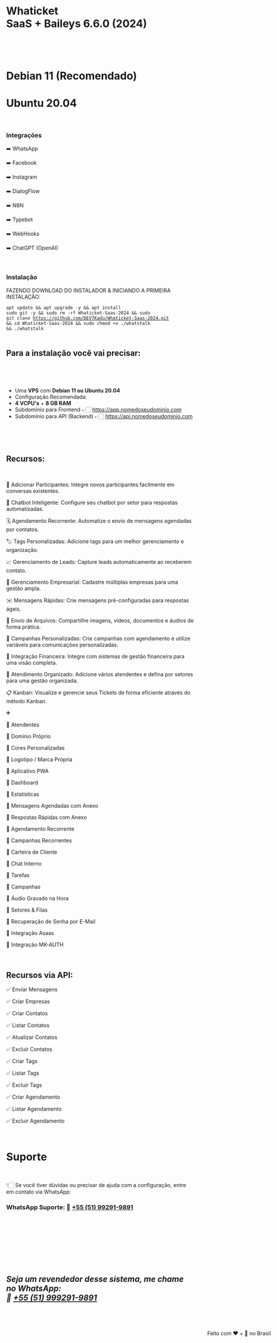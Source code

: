 <h1 dir="auto"><strong>Whaticket SaaS&nbsp;</strong>+&nbsp;<strong>Baileys</strong>&nbsp;6.6.0&nbsp;<strong>(2024)</strong></h1>

<p>&nbsp;</p>

<p>&nbsp;</p>

<h1 dir="auto"><strong>Debian 11 (Recomendado)</strong></h1>
<h1 dir="auto"><strong>Ubuntu 20.04</strong></h1>

<p>&nbsp;</p>
<h3 dir="auto">Integrações</h3>

➡️ WhatsApp

➡️ Facebook

➡️ Instagram

➡️ DialogFlow

➡️ N8N

➡️ Typebot

➡️ WebHooks

➡️ ChatGPT (OpenAI)

<p>&nbsp;</p>
<h3 dir="auto">Instala&ccedil;&atilde;o</h3>

<p dir="auto">FAZENDO DOWNLOAD DO INSTALADOR &amp; INICIANDO A PRIMEIRA INSTALA&Ccedil;&Atilde;O:<br />

<code>apt update && apt upgrade -y && apt install sudo git -y && sudo rm -rf Whaticket-Saas-2024 && sudo git clone https://github.com/DEV7Kadu/Whaticket-Saas-2024.git && cd Whaticket-Saas-2024 && sudo chmod +x ./whatstalk && ./whatstalk</code><br />
&nbsp;</p>

<h2 dir="auto">Para a instala&ccedil;&atilde;o voc&ecirc; vai precisar:</h2>

<p dir="auto">&nbsp;</p>

<p>&nbsp;</p>

<ul dir="ltr">
	<li>Uma&nbsp;<strong>VPS</strong>&nbsp;com&nbsp;<strong>Debian 11 ou Ubuntu 20.04</strong></li>
	<li>Configura&ccedil;&atilde;o Recomendada:</li>
	<li><strong>4 VCPU&#39;s</strong>&nbsp;+&nbsp;<strong>8 GB RAM</strong></li>
	<li>Subdom&iacute;nio para Frontend 👉🏻&nbsp;<a href="https://app.nomedoseudominio.com/" rel="nofollow">https://app.nomedoseudominio.com</a></li>
	<li>Subdom&iacute;nio para API (Backend) 👉🏻&nbsp;<a href="https://api.nomedoseudominio.com/" rel="nofollow">https://api.nomedoseudominio.com</a></li>
</ul>

<p>&nbsp;</p>

<p>&nbsp;</p>

<h2 dir="auto">Recursos:</h2>

<p dir="auto">&nbsp;</p>

📲 Adicionar Participantes: Integre novos participantes facilmente em conversas existentes.

🤖 Chatbot Inteligente: Configure seu chatbot por setor para respostas automatizadas.

🗓️ Agendamento Recorrente: Automatize o envio de mensagens agendadas por contatos.

🏷️ Tags Personalizadas: Adicione tags para um melhor gerenciamento e organização.

📈 Gerenciamento de Leads: Capture leads automaticamente ao receberem contato.

🏢 Gerenciamento Empresarial: Cadastre múltiplas empresas para uma gestão ampla.

✉️ Mensagens Rápidas: Crie mensagens pré-configuradas para respostas ágeis.

📁 Envio de Arquivos: Compartilhe imagens, vídeos, documentos e áudios de forma prática.

📢 Campanhas Personalizadas: Crie campanhas com agendamento e utilize variáveis para comunicações personalizadas.

💼 Integração Financeira: Integre com sistemas de gestão financeira para uma visão completa.

🌟 Atendimento Organizado: Adicione vários atendentes e defina por setores para uma gestão organizada.

📋 Kanban: Visualize e gerencie seus Tickets de forma eficiente através do método Kanban.

➕

🔷 Atendentes

🔷 Domínio Próprio

🔷 Cores Personalizadas

🔷 Logotipo / Marca Própria

🔷 Aplicativo PWA

🔷 Dashboard

🔷 Estatísticas

🔷 Mensagens Agendadas com Anexo

🔷 Respostas Rápidas com Anexo

🔷 Agendamento Recorrente

🔷 Campanhas Recorrentes

🔷 Carteira de Cliente

🔷 Chat Interno

🔷 Tarefas

🔷 Campanhas

🔷 Áudio Gravado na Hora

🔷 Setores & Filas

🔷 Recuperação de Senha por E-Mail

🔷 Integração Asaas

🔷 Integração MK-AUTH

<p>&nbsp;</p>
<h2 dir="auto">Recursos via API:</h2>

✅ Enviar Mensagens

✅ Criar Empresas

✅ Criar Contatos

✅ Listar Contatos

✅ Atualizar Contatos

✅ Excluir Contatos

✅ Criar Tags

✅ Listar Tags

✅ Excluir Tags

✅ Criar Agendamento

✅ Listar Agendamento

✅ Excluir Agendamento

<p>&nbsp;</p>

<h1 dir="auto">Suporte</h1>

<p>&nbsp;</p>

<p dir="auto">👇🏻 Se voc&ecirc; tiver d&uacute;vidas ou precisar de ajuda com a configura&ccedil;&atilde;o, entre em contato via WhatsApp:</p>

<h3 dir="auto">WhatsApp Suporte: 📲&nbsp;<a href="https://api.whatsapp.com/send/?1=pt_BR&amp;phone=5551992919891" rel="nofollow">+55 (51) 99291-9891</a></h3>

<p>&nbsp;</p>

<h3 dir="auto">&nbsp;</h3>

<p>&nbsp;</p>

<p>&nbsp;</p>
<h2 dir="auto" style="font-style:italic">Seja um revendedor desse sistema, me chame no WhatsApp:<br />
📲&nbsp;<a href="https://api.whatsapp.com/send/?1=pt_BR&amp;phone=5551992919891" rel="nofollow">+55 (51) 999291-9891</a></h2>

<div class="notranslate" id="mttContainer" style="transform: translate(21px, 7px);">&nbsp;</div>

<div aria-expanded="true" class="notranslate" id="mttContainer" style="transform: translate(141px, 20px);">
<div data-tippy-root="" id="tippy-1" style="z-index: 100000200; visibility: visible; position: absolute; inset: 0px auto auto 0px; margin: 0px; transform: translate(399px, 20px);">
<div class="tippy-box" data-animation="fade" data-placement="bottom" data-state="visible" data-theme="custom" role="mtttooltip" style="max-width: 350px; transition-duration: 300ms;" tabindex="-1">
<div class="tippy-content" data-state="visible" style="transition-duration: 300ms;"><span dir="ltr">Feito com ❤️ + 🧉 no Brasil</span></div>

<div class="tippy-arrow" style="position: absolute; left: 0px; transform: translate(92px, 0px);">&nbsp;</div>
</div>
</div>
</div>
